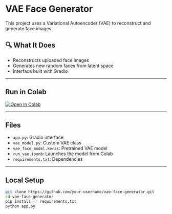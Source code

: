 # VAE Face Generator

This project uses a Variational Autoencoder (VAE) to reconstruct and generate face images.

## 🔍 What It Does

- Reconstructs uploaded face images
- Generates new random faces from latent space
- Interface built with Gradio

---

## Run in Colab

[![Open In Colab](https://colab.research.google.com/assets/colab-badge.svg)](https://colab.research.google.com/github/RoshanVarghese/VAE_FaceGenerator/blob/main/GenAI_VAE_GitHub.ipynb)

---

## Files

- `app.py`: Gradio interface
- `vae_model.py`: Custom VAE class
- `vae_face_model.keras`: Pretrained VAE model
- `run_vae.ipynb`: Launches the model from Colab
- `requirements.txt`: Dependencies

---

## Local Setup

```bash
git clone https://github.com/your-username/vae-face-generator.git
cd vae-face-generator
pip install -r requirements.txt
python app.py
